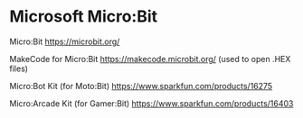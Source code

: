 # Microsoft Micro:Bit
 Micro:Bit
 https://microbit.org/
 
 MakeCode for Micro:Bit 
 https://makecode.microbit.org/ (used to open .HEX files)

 Micro:Bot Kit (for Moto:Bit)
 https://www.sparkfun.com/products/16275
 
 Micro:Arcade Kit (for Gamer:Bit)
 https://www.sparkfun.com/products/16403
 
 
 
 
 
 
 
